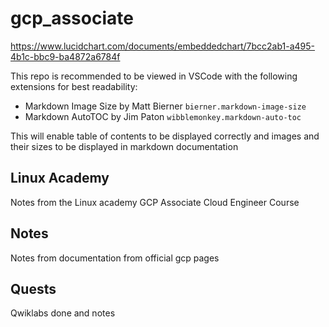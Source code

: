 # gcp_associate

https://www.lucidchart.com/documents/embeddedchart/7bcc2ab1-a495-4b1c-bbc9-ba4872a6784f

This repo is recommended to be viewed in VSCode with the following extensions for best readability:
* Markdown Image Size by Matt Bierner `bierner.markdown-image-size`
* Markdown AutoTOC by Jim Paton `wibblemonkey.markdown-auto-toc`

This will enable table of contents to be displayed correctly and images and their sizes to be displayed in markdown documentation

## Linux Academy

Notes from the Linux academy GCP Associate Cloud Engineer Course

## Notes

Notes from documentation from official gcp pages

## Quests

Qwiklabs done and notes
